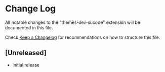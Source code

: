 # Change Log

All notable changes to the "themes-dev-sucode" extension will be documented in this file.

Check [Keep a Changelog](http://keepachangelog.com/) for recommendations on how to structure this file.

## [Unreleased]

- Initial release
